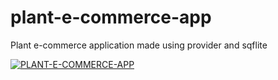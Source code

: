 # plant-e-commerce-app
 Plant e-commerce application made using provider and sqflite

[![PLANT-E-COMMERCE-APP](https://img.youtube.com/vi/ABC123/0.jpg)](https://drive.google.com/file/d/15hkJ7pj2CjAzZXyuaTNEiNfhSOIgtYWT/view)

 
